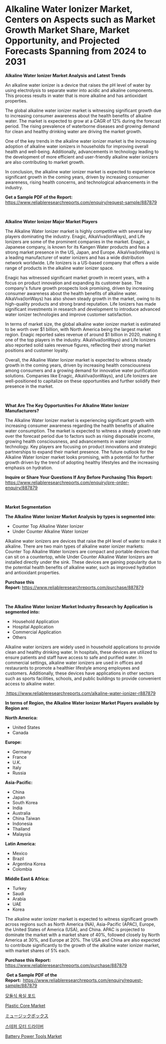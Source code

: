 <p><h1>Alkaline Water Ionizer Market, Centers on Aspects such as Market Growth Market Share, Market Opportunity, and Projected Forecasts Spanning from 2024 to 2031</h1></p><p><strong>Alkaline Water Ionizer Market Analysis and Latest Trends</strong></p>
<p><p>An alkaline water ionizer is a device that raises the pH level of water by using electrolysis to separate water into acidic and alkaline components. This process results in water that is more alkaline and has antioxidant properties.</p><p>The global alkaline water ionizer market is witnessing significant growth due to increasing consumer awareness about the health benefits of alkaline water. The market is expected to grow at a CAGR of 12% during the forecast period. The rising prevalence of waterborne diseases and growing demand for clean and healthy drinking water are driving the market growth.</p><p>One of the key trends in the alkaline water ionizer market is the increasing adoption of alkaline water ionizers in households for improving overall health and well-being. Additionally, advancements in technology leading to the development of more efficient and user-friendly alkaline water ionizers are also contributing to market growth.</p><p>In conclusion, the alkaline water ionizer market is expected to experience significant growth in the coming years, driven by increasing consumer awareness, rising health concerns, and technological advancements in the industry.</p></p>
<p><strong>Get a Sample PDF of the Report:&nbsp;</strong> <a href="https://www.reliableresearchreports.com/enquiry/request-sample/887879">https://www.reliableresearchreports.com/enquiry/request-sample/887879</a></p>
<p>&nbsp;</p>
<p><strong>Alkaline Water Ionizer Major Market Players</strong></p>
<p><p>The Alkaline Water Ionizer market is highly competitive with several key players dominating the industry. Enagic, AlkaViva(IonWays), and Life Ionizers are some of the prominent companies in the market. Enagic, a Japanese company, is known for its Kangen Water products and has a strong market presence in the US, Japan, and Europe. AlkaViva(IonWays) is a leading manufacturer of water ionizers and has a wide distribution network worldwide. Life Ionizers is a US-based company that offers a wide range of products in the alkaline water ionizer space.</p><p>Enagic has witnessed significant market growth in recent years, with a focus on product innovation and expanding its customer base. The company's future growth prospects look promising, driven by increasing consumer awareness about the health benefits of alkaline water. AlkaViva(IonWays) has also shown steady growth in the market, owing to its high-quality products and strong brand reputation. Life Ionizers has made significant investments in research and development to introduce advanced water ionizer technologies and improve customer satisfaction.</p><p>In terms of market size, the global alkaline water ionizer market is estimated to be worth over $1 billion, with North America being the largest market region. Enagic reported sales revenue of around $1 billion in 2020, making it one of the top players in the industry. AlkaViva(IonWays) and Life Ionizers also reported solid sales revenue figures, reflecting their strong market positions and customer loyalty.</p><p>Overall, the Alkaline Water Ionizer market is expected to witness steady growth in the coming years, driven by increasing health consciousness among consumers and a growing demand for innovative water purification solutions. Companies like Enagic, AlkaViva(IonWays), and Life Ionizers are well-positioned to capitalize on these opportunities and further solidify their presence in the market.</p></p>
<p>&nbsp;</p>
<p><strong>What Are The Key Opportunities For Alkaline Water Ionizer Manufacturers?</strong></p>
<p><p>The Alkaline Water Ionizer market is experiencing significant growth with increasing consumer awareness regarding the health benefits of alkaline water consumption. The market is expected to witness a steady growth rate over the forecast period due to factors such as rising disposable income, growing health consciousness, and advancements in water ionizer technology. Key players are focusing on product innovations and strategic partnerships to expand their market presence. The future outlook for the Alkaline Water Ionizer market looks promising, with a potential for further growth driven by the trend of adopting healthy lifestyles and the increasing emphasis on hydration.</p></p>
<p><strong>Inquire or Share Your Questions If Any Before Purchasing This Report:</strong> <a href="https://www.reliableresearchreports.com/enquiry/pre-order-enquiry/887879">https://www.reliableresearchreports.com/enquiry/pre-order-enquiry/887879</a></p>
<p>&nbsp;</p>
<p><strong>Market Segmentation</strong></p>
<p><strong>The Alkaline Water Ionizer Market Analysis by types is segmented into:</strong></p>
<p><ul><li>Counter Top Alkaline Water Ionizer</li><li>Under Counter Alkaline Water Ionizer</li></ul></p>
<p><p>Alkaline water ionizers are devices that raise the pH level of water to make it alkaline. There are two main types of alkaline water ionizer markets: Counter Top Alkaline Water Ionizers are compact and portable devices that can sit on a countertop, while Under Counter Alkaline Water Ionizers are installed directly under the sink. These devices are gaining popularity due to the potential health benefits of alkaline water, such as improved hydration and antioxidant properties.</p></p>
<p><strong>Purchase this Report:&nbsp;</strong><a href="https://www.reliableresearchreports.com/purchase/887879">https://www.reliableresearchreports.com/purchase/887879</a></p>
<p>&nbsp;</p>
<p><strong>The Alkaline Water Ionizer Market Industry Research by Application is segmented into:</strong></p>
<p><ul><li>Household Application</li><li>Hospital Application</li><li>Commercial Application</li><li>Others</li></ul></p>
<p><p>Alkaline water ionizers are widely used in household applications to provide clean and healthy drinking water. In hospitals, these devices are utilized to ensure patients and staff have access to safe and purified water. In commercial settings, alkaline water ionizers are used in offices and restaurants to promote a healthier lifestyle among employees and customers. Additionally, these devices have applications in other sectors such as sports facilities, schools, and public buildings to provide convenient access to alkaline water.</p></p>
<p><a href="https://www.reliableresearchreports.com/alkaline-water-ionizer-r887879">&nbsp;https://www.reliableresearchreports.com/alkaline-water-ionizer-r887879</a></p>
<p><strong>In terms of Region, the Alkaline Water Ionizer Market Players available by Region are:</strong></p>
<p>
    <p> <strong> North America: </strong>
        <ul>
            <li>United States</li>
            <li>Canada</li>
        </ul>
        </p> 
    <p> <strong> Europe: </strong>
        <ul>
            <li>Germany</li>
            <li>France</li>
            <li>U.K.</li>
            <li>Italy</li>
            <li>Russia</li>
        </ul>
        </p> 
    <p> <strong> Asia-Pacific: </strong>
        <ul>
            <li>China</li>
            <li>Japan</li>
            <li>South Korea</li>
            <li>India</li>
            <li>Australia</li>
            <li>China Taiwan</li>
            <li>Indonesia</li>
            <li>Thailand</li>
            <li>Malaysia</li>
        </ul>
        </p> 
    <p> <strong> Latin America: </strong>
        <ul>
            <li>Mexico</li>
            <li>Brazil</li>
            <li>Argentina Korea</li>
            <li>Colombia</li>
        </ul>
        </p> 
    <p> <strong> Middle East & Africa: </strong>
        <ul>
            <li>Turkey</li>
            <li>Saudi</li>
            <li>Arabia</li>
            <li>UAE</li>
            <li>Korea</li>
        </ul>
    </p>
    </p>
<p><p>The alkaline water ionizer market is expected to witness significant growth across regions such as North America (NA), Asia-Pacific (APAC), Europe, the United States of America (USA), and China. APAC is projected to dominate the market with a market share of 40%, followed closely by North America at 30%, and Europe at 20%. The USA and China are also expected to contribute significantly to the growth of the alkaline water ionizer market, with market shares of 5% each.</p></p>
<p><strong>Purchase this Report: </strong><a href="https://www.reliableresearchreports.com/purchase/887879">https://www.reliableresearchreports.com/purchase/887879</a></p>
<p>&nbsp;<strong>Get a Sample PDF of the Report:&nbsp;&nbsp;</strong><a href="https://www.reliableresearchreports.com/enquiry/request-sample/887879">https://www.reliableresearchreports.com/enquiry/request-sample/887879</a></p>
<p><strong></strong></p>
<p><p><a href="https://github.com/WilburKihn5676/Market-Research-Report-List-1/blob/main/122431526479.md">모듈식 욕실 포드</a></p><p><a href="https://issuu.com/reportprime-2/docs/plastic-core-market-size-2030.pptx">Plastic Core Market</a></p><p><a href="https://github.com/EthanMorar2011/Market-Research-Report-List-1/blob/main/705901028853.md">ミュージックボックス</a></p><p><a href="https://medium.com/@adonispellea2022/%EC%8A%A4%ED%85%8C%ED%8D%BC-%EB%AA%A8%ED%84%B0-%EB%93%9C%EB%9D%BC%EC%9D%B4%EB%B2%84-%EC%8B%9C%EC%9E%A5-2031%EB%85%84%EA%B9%8C%EC%A7%80%EC%9D%98-%ED%8A%B8%EB%A0%8C%EB%93%9C-%EC%98%88%EC%B8%A1-%EB%B0%8F-%EA%B2%BD%EC%9F%81-%EB%B6%84%EC%84%9D-a6027023518c">스테퍼 모터 드라이버</a></p><p><a href="https://github.com/marloy8/Market-Research-Report-List-4/blob/main/battery-power-tools-market.md">Battery Power Tools Market</a></p></p>